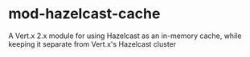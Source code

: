 # mod-hazelcast-cache
A Vert.x 2.x module for using Hazelcast as an in-memory cache, while keeping it separate from Vert.x's Hazelcast cluster

